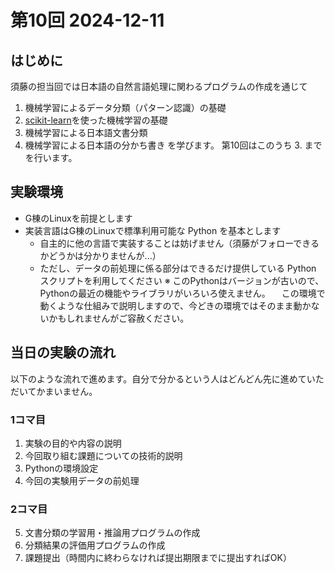 # 第10回 2024-12-11

## はじめに
須藤の担当回では日本語の自然言語処理に関わるプログラムの作成を通じて
1. 機械学習によるデータ分類（パターン認識）の基礎
2. [scikit-learn](https://github.com/scikit-learn/scikit-learn)を使った機械学習の基礎
3. 機械学習による日本語文書分類
4. 機械学習による日本語の分かち書き
を学びます。
第10回はこのうち 3. までを行います。

## 実験環境
- G棟のLinuxを前提とします
- 実装言語はG棟のLinuxで標準利用可能な Python を基本とします
  - 自主的に他の言語で実装することは妨げません（須藤がフォローできるかどうかは分かりませんが...）
  - ただし、データの前処理に係る部分はできるだけ提供している Python スクリプトを利用してください
※ このPythonはバージョンが古いので、Pythonの最近の機能やライブラリがいろいろ使えません。
　この環境で動くような仕組みで説明しますので、今どきの環境ではそのまま動かないかもしれませんがご容赦ください。

## 当日の実験の流れ
以下のような流れで進めます。自分で分かるという人はどんどん先に進めていただいてかまいません。

### 1コマ目
1. 実験の目的や内容の説明
2. 今回取り組む課題についての技術的説明
3. Pythonの環境設定
4. 今回の実験用データの前処理

### 2コマ目
5. 文書分類の学習用・推論用プログラムの作成
6. 分類結果の評価用プログラムの作成
7. 課題提出（時間内に終わらなければ提出期限までに提出すればOK）
